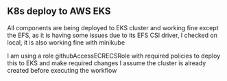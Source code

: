 ## K8s deploy to AWS EKS
All components are being deployed to EKS cluster and working fine except the EFS, as it is having some issues due to its EFS CSI driver, I checked on local, it is also working fine with minikube

I am using a role githubAccessECRECSRole with required policies to deploy this to EKS and make required changes
I assume the cluster is already created before executing the workflow
